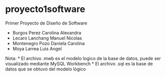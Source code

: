# proyecto1software
Primer Proyecto de Diseño de Software

- Burgos Perez Carolina Alexandra
- Lecaro Lanchang Manuel Nicolas
- Montenegro Pozo Daniela Carolina
- Moya Larrea Luis Angel

Nota:
	* El archivo .mwb es el modelo logico de la base de datos, puede ser visualizado mediante MySQL Workbench
	* El archivo .sql es la base de datos que se obtuvo del modelo lógico 